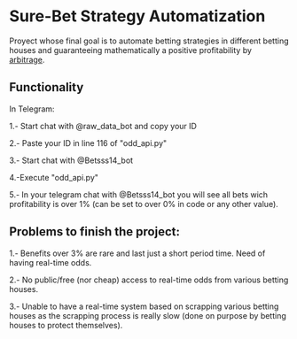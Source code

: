 # Sure-Bet Strategy Automatization

Proyect whose final goal is to automate betting strategies in different betting houses and guaranteeing mathematically a positive profitability by [arbitrage](https://en.wikipedia.org/wiki/Arbitrage).

## Functionality

In Telegram:

1.- Start chat with @raw_data_bot and copy your ID

2.- Paste your ID in line 116 of "odd_api.py"

3.- Start chat with @Betsss14_bot

4.-Execute "odd_api.py"

5.- In your telegram chat with @Betsss14_bot you will see all bets wich profitability is over 1% (can be set to over 0% in code or any other value).



## Problems to finish the project:

1.- Benefits over 3% are rare and last just a short period time. Need of having real-time odds.

2.- No public/free (nor cheap) access to real-time odds from various betting houses.

3.- Unable to have a real-time system based on scrapping various betting houses as the scrapping process is really slow (done on purpose by betting houses to protect themselves).
